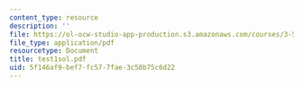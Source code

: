 ```yaml
---
content_type: resource
description: ''
file: https://ol-ocw-studio-app-production.s3.amazonaws.com/courses/3-53-electrochemical-processing-of-materials-spring-2001/5f146af9bef7fc577fae3c58b75c6d22_test1sol.pdf
file_type: application/pdf
resourcetype: Document
title: test1sol.pdf
uid: 5f146af9-bef7-fc57-7fae-3c58b75c6d22
---
```

